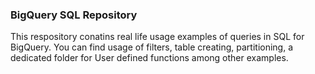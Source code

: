 ### BigQuery SQL Repository

This respository conatins real life usage examples of queries in SQL for BigQuery. You can find usage of filters, table creating, partitioning, a dedicated folder for User defined functions among other examples.

